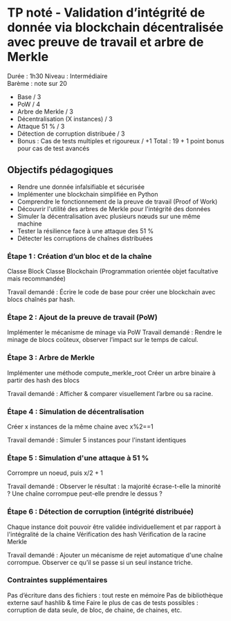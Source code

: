 # TP noté - Validation d’intégrité de donnée via blockchain décentralisée avec preuve de travail et arbre de Merkle  
Durée : 1h30
Niveau : Intermédiaire  
Barème : note sur 20
- Base / 3
- PoW / 4
- Arbre de Merkle / 3
- Décentralisation (X instances) / 3
- Attaque 51 % / 3
- Détection de corruption distribuée / 3
- Bonus : Cas de tests multiples et rigoureux / +1
Total : 19 + 1 point bonus pour cas de test avancés  

## Objectifs pédagogiques
- Rendre une donnée infalsifiable et sécurisée
- Implémenter une blockchain simplifiée en Python
- Comprendre le fonctionnement de la preuve de travail (Proof of Work)
- Découvrir l'utilité des arbres de Merkle pour l'intégrité des données
- Simuler la décentralisation avec plusieurs nœuds sur une même machine
- Tester la résilience face à une attaque des 51 %
- Détecter les corruptions de chaînes distribuées  

  
### Étape 1 : Création d’un bloc et de la chaîne
Classe Block
Classe Blockchain
(Programmation orientée objet facultative mais recommandée)  

Travail demandé :
Écrire le code de base pour créer une blockchain avec blocs chaînés par hash.  


### Étape 2 : Ajout de la preuve de travail (PoW)
Implémenter le mécanisme de minage via PoW
Travail demandé :
Rendre le minage de blocs coûteux, observer l’impact sur le temps de calcul.


### Étape 3 : Arbre de Merkle
Implémenter une méthode compute_merkle_root
Créer un arbre binaire à partir des hash des blocs  

Travail demandé :
Afficher & comparer visuellement l’arbre ou sa racine.  


### Étape 4 : Simulation de décentralisation
Créer x instances de la même chaine avec x%2==1  

Travail demandé :
Simuler 5 instances pour l'instant identiques  


### Étape 5 : Simulation d'une attaque à 51 %
Corrompre un noeud, puis x/2 + 1

Travail demandé :
Observer le résultat : la majorité écrase-t-elle la minorité ? Une chaîne corrompue peut-elle
prendre le dessus ?  


### Étape 6 : Détection de corruption (intégrité distribuée)
Chaque instance doit pouvoir être validée individuellement et par rapport à l'intégralité de la
chaine
Vérification des hash
Vérification de la racine Merkle  

Travail demandé :
Ajouter un mécanisme de rejet automatique d'une chaîne corrompue. Observer ce qu’il se passe
si un seul instance triche.  


### Contraintes supplémentaires
Pas d’écriture dans des fichiers : tout reste en mémoire
Pas de bibliothèque externe sauf hashlib & time
Faire le plus de cas de tests possibles : corruption de data seule, de bloc, de chaine, de chaines,
etc.
